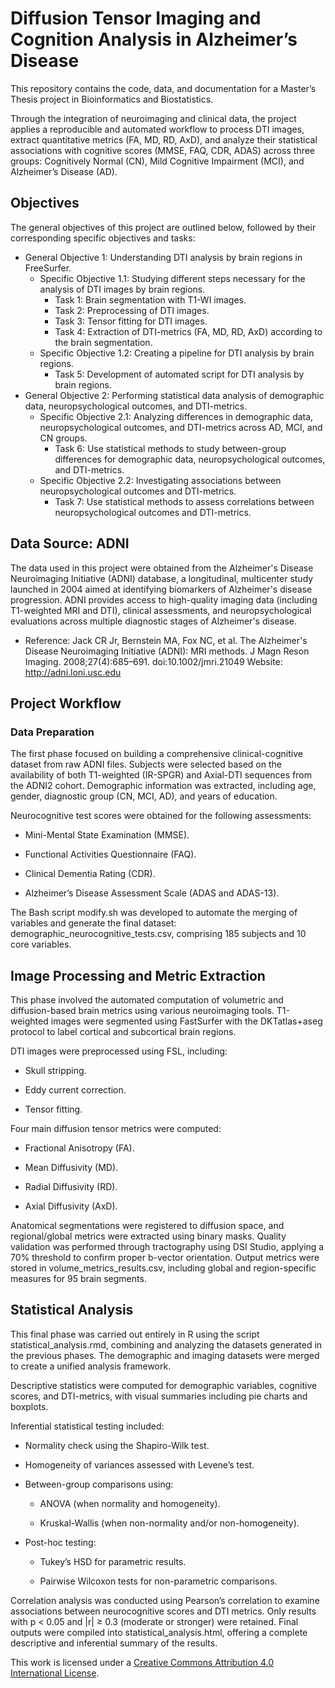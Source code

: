 # Diffusion Tensor Imaging and Cognition Analysis in Alzheimer’s Disease

This repository contains the code, data, and documentation for a Master’s Thesis project in Bioinformatics and Biostatistics. 

Through the integration of neuroimaging and clinical data, the project applies a reproducible and automated workflow to process DTI images, extract quantitative metrics (FA, MD, RD, AxD), and analyze their statistical associations with cognitive scores (MMSE, FAQ, CDR, ADAS) across three groups: Cognitively Normal (CN), Mild Cognitive Impairment (MCI), and Alzheimer’s Disease (AD).

## Objectives 

The general objectives of this project are outlined below, followed by their corresponding specific objectives and tasks: 

- General Objective 1: Understanding DTI analysis by brain regions in FreeSurfer.
    - Specific Objective 1.1: Studying different steps necessary for the analysis of DTI images by brain regions.
        - Task 1: Brain segmentation with T1-WI images.
        - Task 2: Preprocessing of DTI images.
        - Task 3: Tensor fitting for DTI images.
        - Task 4: Extraction of DTI-metrics (FA, MD, RD, AxD) according to the brain segmentation.
    - Specific Objective 1.2: Creating a pipeline for DTI analysis by brain regions.
        - Task 5: Development of automated script for DTI analysis by brain regions. 
- General Objective 2: Performing statistical data analysis of demographic data, neuropsychological outcomes, and DTI-metrics.
    - Specific Objective 2.1: Analyzing differences in demographic data, neuropsychological outcomes, and DTI-metrics across AD, MCI, and CN groups.
        - Task 6: Use statistical methods to study between-group differences for demographic data, neuropsychological outcomes, and DTI-metrics.
    - Specific Objective 2.2: Investigating associations between neuropsychological outcomes and DTI-metrics.
        - Task 7: Use statistical methods to assess correlations between neuropsychological outcomes and DTI-metrics.

## Data Source: ADNI

The data used in this project were obtained from the Alzheimer's Disease Neuroimaging Initiative (ADNI) database, a longitudinal, multicenter study launched in 2004 aimed at identifying biomarkers of Alzheimer's disease progression. ADNI provides access to high-quality imaging data (including T1-weighted MRI and DTI), clinical assessments, and neuropsychological evaluations across multiple diagnostic stages of Alzheimer's disease.

- Reference:
Jack CR Jr, Bernstein MA, Fox NC, et al. The Alzheimer's Disease Neuroimaging Initiative (ADNI): MRI methods. J Magn Reson Imaging. 2008;27(4):685–691. doi:10.1002/jmri.21049
Website: http://adni.loni.usc.edu

## Project Workflow

### Data Preparation

The first phase focused on building a comprehensive clinical-cognitive dataset from raw ADNI files. Subjects were selected based on the availability of both T1-weighted (IR-SPGR) and Axial-DTI sequences from the ADNI2 cohort. Demographic information was extracted, including age, gender, diagnostic group (CN, MCI, AD), and years of education.

Neurocognitive test scores were obtained for the following assessments:

- Mini-Mental State Examination (MMSE).

- Functional Activities Questionnaire (FAQ).

- Clinical Dementia Rating (CDR).

- Alzheimer’s Disease Assessment Scale (ADAS and ADAS-13).

The Bash script modify.sh was developed to automate the merging of variables and generate the final dataset: demographic_neurocognitive_tests.csv, comprising 185 subjects and 10 core variables.

## Image Processing and Metric Extraction

This phase involved the automated computation of volumetric and diffusion-based brain metrics using various neuroimaging tools. T1-weighted images were segmented using FastSurfer with the DKTatlas+aseg protocol to label cortical and subcortical brain regions.

DTI images were preprocessed using FSL, including:

- Skull stripping.

- Eddy current correction.

- Tensor fitting.

Four main diffusion tensor metrics were computed:

- Fractional Anisotropy (FA).

- Mean Diffusivity (MD).

- Radial Diffusivity (RD).

- Axial Diffusivity (AxD).

Anatomical segmentations were registered to diffusion space, and regional/global metrics were extracted using binary masks. Quality validation was performed through tractography using DSI Studio, applying a 70% threshold to confirm proper b-vector orientation. Output metrics were stored in volume_metrics_results.csv, including global and region-specific measures for 95 brain segments.

## Statistical Analysis

This final phase was carried out entirely in R using the script statistical_analysis.rmd, combining and analyzing the datasets generated in the previous phases. The demographic and imaging datasets were merged to create a unified analysis framework.

Descriptive statistics were computed for demographic variables, cognitive scores, and DTI-metrics, with visual summaries including pie charts and boxplots.

Inferential statistical testing included:

- Normality check using the Shapiro-Wilk test.

- Homogeneity of variances assessed with Levene’s test.

- Between-group comparisons using:

    - ANOVA (when normality and homogeneity).

    - Kruskal-Wallis (when non-normality and/or non-homogeneity).

-  Post-hoc testing:

    - Tukey’s HSD for parametric results.

    - Pairwise Wilcoxon tests for non-parametric comparisons.

Correlation analysis was conducted using Pearson’s correlation to examine associations between neurocognitive scores and DTI metrics. Only results with p < 0.05 and |r| ≥ 0.3 (moderate or stronger) were retained. Final outputs were compiled into statistical_analysis.html, offering a complete descriptive and inferential summary of the results.

This work is licensed under a [Creative Commons Attribution 4.0 International License](https://creativecommons.org/licenses/by/4.0/).
